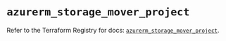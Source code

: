 # `azurerm_storage_mover_project`

Refer to the Terraform Registry for docs: [`azurerm_storage_mover_project`](https://registry.terraform.io/providers/hashicorp/azurerm/3.101.0/docs/resources/storage_mover_project).
